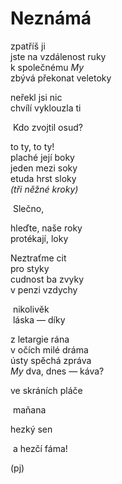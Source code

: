 Neznámá
=======
  
zpatříš ji  
jste na vzdálenost ruky  
k společnému *My*  
zbývá překonat veletoky  
  
neřekl jsi nic  
chvílí vyklouzla ti  
  
&nbsp;Kdo zvojtil osud?
 
to ty, to ty!  
plaché její boky  
jeden mezi soky  
etuda hrst sloky  
*(tři něžné kroky)*

&nbsp;Slečno,  

hleďte, naše roky  
protékají, loky

Neztraťme cit  
pro styky  
cudnost ba zvyky  
v penzi vzdychy

&nbsp;nikolivěk  
&nbsp;láska — díky

z letargie rána  
v očích milé dráma  
ústy spěchá zpráva  
*My* dva, dnes — káva?  

ve skráních pláče  
  
&nbsp;mañana  
  
hezký sen  
  
&nbsp;a hezčí fáma!  
  
(pj)
  
